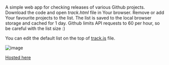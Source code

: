 A simple web app for checking releases of various Github projects. Download the code and open _track.html_ file in Your browser. Remove or add Your favourite projects to the list. The list is saved to the local browser storage and cached for 1 day. Github limits API requests to 60 per hour, so be careful with the list size :)

You can edit the default list on the top of [track.js](https://github.com/lmnn/trackProject/blob/72803be2490c4f214194893648ebf83edd7f39d4/track.js#L2) file.

![image](https://github.com/lmnn/trackProject/assets/5864652/d0dea0dd-b56c-4497-94c2-1cd26e2eb636)

[Hosted here](https://flyhighlabs.net/)
